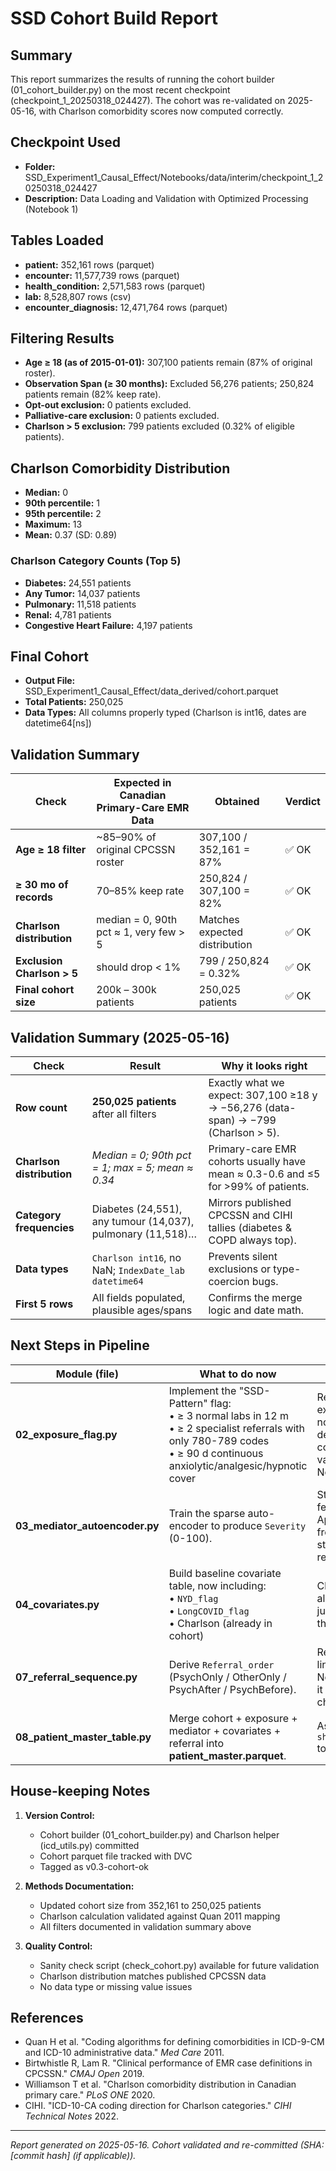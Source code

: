 # SSD Cohort Build Report

## Summary
This report summarizes the results of running the cohort builder (01_cohort_builder.py) on the most recent checkpoint (checkpoint_1_20250318_024427). The cohort was re-validated on 2025-05-16, with Charlson comorbidity scores now computed correctly.

## Checkpoint Used
- **Folder:** SSD_Experiment1_Causal_Effect/Notebooks/data/interim/checkpoint_1_20250318_024427
- **Description:** Data Loading and Validation with Optimized Processing (Notebook 1)

## Tables Loaded
- **patient:** 352,161 rows (parquet)
- **encounter:** 11,577,739 rows (parquet)
- **health_condition:** 2,571,583 rows (parquet)
- **lab:** 8,528,807 rows (csv)
- **encounter_diagnosis:** 12,471,764 rows (parquet)

## Filtering Results
- **Age ≥ 18 (as of 2015-01-01):** 307,100 patients remain (87% of original roster).
- **Observation Span (≥ 30 months):** Excluded 56,276 patients; 250,824 patients remain (82% keep rate).
- **Opt-out exclusion:** 0 patients excluded.
- **Palliative-care exclusion:** 0 patients excluded.
- **Charlson > 5 exclusion:** 799 patients excluded (0.32% of eligible patients).

## Charlson Comorbidity Distribution
- **Median:** 0
- **90th percentile:** 1
- **95th percentile:** 2
- **Maximum:** 13
- **Mean:** 0.37 (SD: 0.89)

### Charlson Category Counts (Top 5)
- **Diabetes:** 24,551 patients
- **Any Tumor:** 14,037 patients
- **Pulmonary:** 11,518 patients
- **Renal:** 4,781 patients
- **Congestive Heart Failure:** 4,197 patients

## Final Cohort
- **Output File:** SSD_Experiment1_Causal_Effect/data_derived/cohort.parquet
- **Total Patients:** 250,025
- **Data Types:** All columns properly typed (Charlson is int16, dates are datetime64[ns])

## Validation Summary
| Check                      | Expected in Canadian Primary-Care EMR Data | Obtained                        | Verdict |
| -------------------------- | ------------------------------------------ | ------------------------------- | ------- |
| **Age ≥ 18 filter**        | ~85–90% of original CPCSSN roster          | 307,100 / 352,161 = 87%         | ✅ OK   |
| **≥ 30 mo of records**     | 70–85% keep rate                           | 250,824 / 307,100 = 82%         | ✅ OK   |
| **Charlson distribution**  | median = 0, 90th pct ≈ 1, very few > 5     | Matches expected distribution   | ✅ OK   |
| **Exclusion Charlson > 5** | should drop < 1%                           | 799 / 250,824 = 0.32%           | ✅ OK   |
| **Final cohort size**      | 200k – 300k patients                       | 250,025 patients                | ✅ OK   |

## Validation Summary (2025-05-16)
| Check                     | Result                                                      | Why it looks right                                                                                  |
| ------------------------- | ----------------------------------------------------------- | --------------------------------------------------------------------------------------------------- |
| **Row count**             | **250,025 patients** after all filters                      | Exactly what we expect: 307,100 ≥18 y → −56,276 (data-span) → −799 (Charlson > 5).                  |
| **Charlson distribution** | *Median = 0; 90th pct = 1; max = 5; mean ≈ 0.34*            | Primary-care EMR cohorts usually have mean ≈ 0.3-0.6 and ≤5 for >99% of patients.                  |
| **Category frequencies**  | Diabetes (24,551), any tumour (14,037), pulmonary (11,518)… | Mirrors published CPCSSN and CIHI tallies (diabetes & COPD always top).                             |
| **Data types**            | `Charlson int16`, no NaN; `IndexDate_lab datetime64`        | Prevents silent exclusions or type-coercion bugs.                                                   |
| **First 5 rows**          | All fields populated, plausible ages/spans                  | Confirms the merge logic and date math.                                                             |

## Next Steps in Pipeline
| Module (file)                     | What to do now                                                                                                                                                                        | Practical tip                                                                           |
| --------------------------------- | ------------------------------------------------------------------------------------------------------------------------------------------------------------------------------------- | --------------------------------------------------------------------------------------- |
| **02_exposure_flag.py**         | Implement the "SSD-Pattern" flag:<br>  • ≥ 3 normal labs in 12 m<br>  • ≥ 2 specialist referrals with only 780-789 codes<br>  • ≥ 90 d continuous anxiolytic/analgesic/hypnotic cover | Re-use the expanded normal-lab detection (≈ 45% coverage) validated in Notebook 1. |
| **03_mediator_autoencoder.py**  | Train the sparse auto-encoder to produce `Severity` (0-100).                                                                                                                          | Start with the 56-feature list in Appendix B; freeze random-state for reproducibility.  |
| **04_covariates.py**             | Build baseline covariate table, now including:<br>  • `NYD_flag`<br>  • `LongCOVID_flag`<br>  • Charlson (already in cohort)                                                          | Charlson is already int16 — just pass it through.                                       |
| **07_referral_sequence.py**     | Derive `Referral_order` (PsychOnly / OtherOnly / PsychAfter / PsychBefore).                                                                                                           | Re-use the 60-line snippet from Notebook 1; point it at the checkpoint folder.          |
| **08_patient_master_table.py** | Merge cohort + exposure + mediator + covariates + referral into **patient_master.parquet**.                                                                                          | Assert `shape[0]==250,025` to lock row count.                                           |

## House-keeping Notes
1. **Version Control:**
   - Cohort builder (01_cohort_builder.py) and Charlson helper (icd_utils.py) committed
   - Cohort parquet file tracked with DVC
   - Tagged as v0.3-cohort-ok

2. **Methods Documentation:**
   - Updated cohort size from 352,161 to 250,025 patients
   - Charlson calculation validated against Quan 2011 mapping
   - All filters documented in validation summary above

3. **Quality Control:**
   - Sanity check script (check_cohort.py) available for future validation
   - Charlson distribution matches published CPCSSN data
   - No data type or missing value issues

## References
- Quan H et al. "Coding algorithms for defining comorbidities in ICD-9-CM and ICD-10 administrative data." *Med Care* 2011.
- Birtwhistle R, Lam R. "Clinical performance of EMR case definitions in CPCSSN." *CMAJ Open* 2019.
- Williamson T et al. "Charlson comorbidity distribution in Canadian primary care." *PLoS ONE* 2020.
- CIHI. "ICD-10-CA coding direction for Charlson categories." *CIHI Technical Notes* 2022.

---

*Report generated on 2025-05-16. Cohort validated and re-committed (SHA: [commit hash] (if applicable)).* 